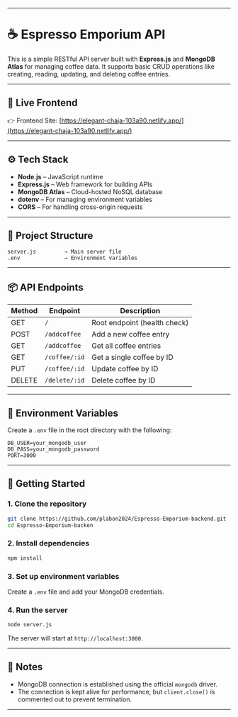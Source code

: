
---

# ☕ Espresso Emporium  API 

This is a simple RESTful API server built with **Express.js** and **MongoDB Atlas** for managing coffee data. It supports basic CRUD operations like creating, reading, updating, and deleting coffee entries.

---

## 🔗 Live Frontend

👉 Frontend Site: [https://elegant-chaja-103a90.netlify.app/](https://elegant-chaja-103a90.netlify.app/)

---

## ⚙️ Tech Stack

* **Node.js** – JavaScript runtime
* **Express.js** – Web framework for building APIs
* **MongoDB Atlas** – Cloud-hosted NoSQL database
* **dotenv** – For managing environment variables
* **CORS** – For handling cross-origin requests

---

## 📁 Project Structure

```
server.js         → Main server file
.env              → Environment variables
```

---

## 📦 API Endpoints

| Method | Endpoint      | Description                  |
| ------ | ------------- | ---------------------------- |
| GET    | `/`           | Root endpoint (health check) |
| POST   | `/addcoffee`  | Add a new coffee entry       |
| GET    | `/addcoffee`  | Get all coffee entries       |
| GET    | `/coffee/:id` | Get a single coffee by ID    |
| PUT    | `/coffee/:id` | Update coffee by ID          |
| DELETE | `/delete/:id` | Delete coffee by ID          |

---

## 🔐 Environment Variables

Create a `.env` file in the root directory with the following:

```
DB_USER=your_mongodb_user
DB_PASS=your_mongodb_password
PORT=3000
```

---

## 🚀 Getting Started

### 1. Clone the repository

```bash
git clone https://github.com/plabon2024/Espresso-Emporium-backend.git
cd Espresso-Emporium-backen
```

### 2. Install dependencies

```bash
npm install
```

### 3. Set up environment variables

Create a `.env` file and add your MongoDB credentials.

### 4. Run the server

```bash
node server.js
```

The server will start at `http://localhost:3000`.

---

## 📝 Notes

* MongoDB connection is established using the official `mongodb` driver.
* The connection is kept alive for performance, but `client.close()` is commented out to prevent termination.

---
